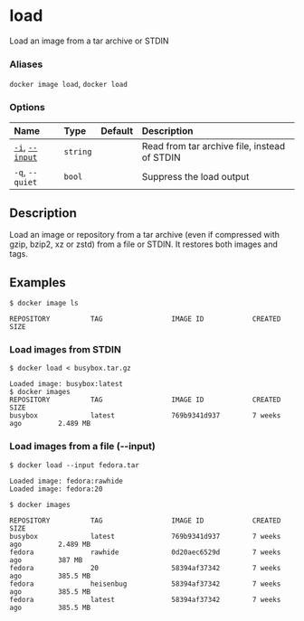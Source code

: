 # load

<!---MARKER_GEN_START-->
Load an image from a tar archive or STDIN

### Aliases

`docker image load`, `docker load`

### Options

| Name                                | Type     | Default | Description                                  |
|:------------------------------------|:---------|:--------|:---------------------------------------------|
| [`-i`](#input), [`--input`](#input) | `string` |         | Read from tar archive file, instead of STDIN |
| `-q`, `--quiet`                     | `bool`   |         | Suppress the load output                     |


<!---MARKER_GEN_END-->

## Description

Load an image or repository from a tar archive (even if compressed with gzip,
bzip2, xz or zstd) from a file or STDIN. It restores both images and tags.

## Examples

```console
$ docker image ls

REPOSITORY          TAG                 IMAGE ID            CREATED             SIZE
```

### Load images from STDIN

```console
$ docker load < busybox.tar.gz

Loaded image: busybox:latest
$ docker images
REPOSITORY          TAG                 IMAGE ID            CREATED             SIZE
busybox             latest              769b9341d937        7 weeks ago         2.489 MB
```

### <a name="input"></a> Load images from a file (--input)

```console
$ docker load --input fedora.tar

Loaded image: fedora:rawhide
Loaded image: fedora:20

$ docker images

REPOSITORY          TAG                 IMAGE ID            CREATED             SIZE
busybox             latest              769b9341d937        7 weeks ago         2.489 MB
fedora              rawhide             0d20aec6529d        7 weeks ago         387 MB
fedora              20                  58394af37342        7 weeks ago         385.5 MB
fedora              heisenbug           58394af37342        7 weeks ago         385.5 MB
fedora              latest              58394af37342        7 weeks ago         385.5 MB
```
